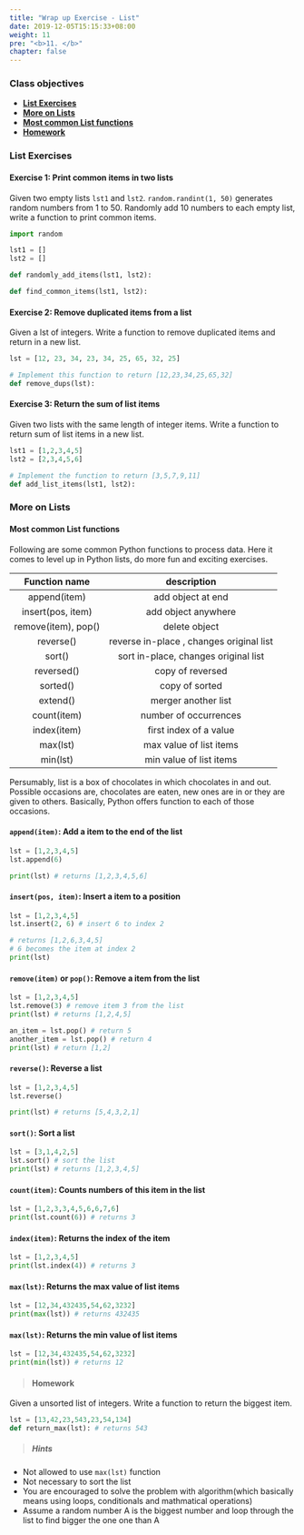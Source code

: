 ```yaml
---
title: "Wrap up Exercise - List"
date: 2019-12-05T15:15:33+08:00
weight: 11
pre: "<b>11. </b>"
chapter: false
---
```


### Class objectives
- [**List Exercises**](#list-exercises)
- [**More on Lists**](#more-on-lists)
- [**Most common List functions**](#most-common-list-functions)
- [**Homework**](#homework)

### List Exercises

#### Exercise 1: Print common items in two lists

Given two empty lists `lst1` and `lst2`. `random.randint(1, 50)` generates random numbers from 1 to 50. Randomly add 10 numbers to each empty list, write a function to print common items.

```python
import random

lst1 = []
lst2 = []

def randomly_add_items(lst1, lst2):

def find_common_items(lst1, lst2):

```

#### Exercise 2: Remove duplicated items from a list

Given a lst of integers. Write a function to remove duplicated items and return in a new list.

```python
lst = [12, 23, 34, 23, 34, 25, 65, 32, 25]

# Implement this function to return [12,23,34,25,65,32]
def remove_dups(lst):

```

#### Exercise 3: Return the sum of list items

Given two lists with the same length of integer items. Write a function to return sum of list items in a new list.

```python
lst1 = [1,2,3,4,5]
lst2 = [2,3,4,5,6]

# Implement the function to return [3,5,7,9,11]
def add_list_items(lst1, lst2):

```

### More on Lists

#### Most common List functions

Following are some common Python functions to process data. Here it comes to level up in Python lists, do more fun and exciting exercises.

|  <center>Function name</center>  |  <center>description</center>  |
|:----------|:-------------:|
|  <center>append(item)</center>   | add object at end |
|  <center>insert(pos, item)</center>  | add object anywhere |
|  <center>remove(item), pop()</center>  | delete object |
|  <center>reverse()</center>  | reverse in-place , changes original list |
|  <center>sort()</center>  | sort in-place, changes original list |
|  <center>reversed()</center>  | copy of reversed |
|  <center>sorted()</center>  | copy of sorted |
|  <center>extend()</center>  | merger another list |
|  <center>count(item)</center>  | number of occurrences |
|  <center>index(item)</center>  | first index of a value |
|  <center>max(lst)</center>  | max value of list items |
|  <center>min(lst)</center>  | min value of list items |

Persumably, list is a box of chocolates in which chocolates in and out. Possible occasions are, chocolates are eaten, new ones are in or they are given to others. Basically, Python offers function to each of those occasions.

#### `append(item)`: Add a item to the end of the list

```python
lst = [1,2,3,4,5]
lst.append(6)

print(lst) # returns [1,2,3,4,5,6]
```

#### `insert(pos, item)`: Insert a item to a position

```python
lst = [1,2,3,4,5]
lst.insert(2, 6) # insert 6 to index 2

# returns [1,2,6,3,4,5]
# 6 becomes the item at index 2
print(lst)
```

#### `remove(item)` or `pop()`: Remove a item from the list

```python
lst = [1,2,3,4,5]
lst.remove(3) # remove item 3 from the list
print(lst) # returns [1,2,4,5]

an_item = lst.pop() # return 5
another_item = lst.pop() # return 4
print(lst) # return [1,2]
```

#### `reverse()`: Reverse a list

```python
lst = [1,2,3,4,5]
lst.reverse()

print(lst) # returns [5,4,3,2,1]
```

#### `sort()`: Sort a list

```python
lst = [3,1,4,2,5]
lst.sort() # sort the list
print(lst) # returns [1,2,3,4,5]
```

#### `count(item)`: Counts numbers of this item in the list

```python
lst = [1,2,3,3,4,5,6,6,7,6]
print(lst.count(6)) # returns 3
```

#### `index(item)`: Returns the index of the item

```python
lst = [1,2,3,4,5]
print(lst.index(4)) # returns 3
```

#### `max(lst)`: Returns the max value of list items

```python
lst = [12,34,432435,54,62,3232]
print(max(lst)) # returns 432435
```

#### `max(lst)`: Returns the min value of list items

```python
lst = [12,34,432435,54,62,3232]
print(min(lst)) # returns 12
```
> #### Homework

Given a unsorted list of integers. Write a function to return the biggest item.

```python
lst = [13,42,23,543,23,54,134]
def return_max(lst): # returns 543

```

>##### Hints

- Not allowed to use `max(lst)` function
- Not necessary to sort the list
- You are encouraged to solve the problem with algorithm(which basically means using loops, conditionals and mathmatical operations)
- Assume a random number A is the biggest number and loop through the list to find bigger the one one than A